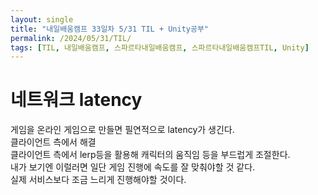```yaml
---
layout: single
title: "내일배움캠프 33일차 5/31 TIL + Unity공부"
permalink: /2024/05/31/TIL/
tags: [TIL, 내일배움캠프, 스파르타내일배움캠프, 스파르타내일배움캠프TIL, Unity]
---
```


# 네트워크 latency
게임을 온라인 게임으로 만들면 필연적으로 latency가 생긴다.  
클라이언트 측에서 해결  
   클라이언트 측에서 lerp등을 활용해 캐릭터의 움직임 등을 부드럽게 조절한다.  
   내가 보기엔 이럴러면 일단 게임 진행에 속도를 잘 맞춰야할 것 같다.  
   실제 서비스보다 조금 느리게 진행해야할 것이다.  
